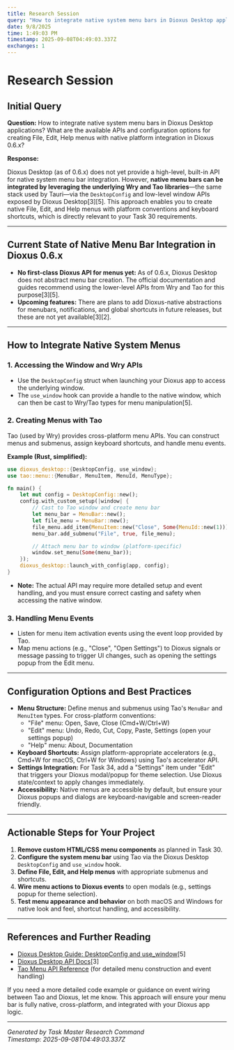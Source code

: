 ```yaml
---
title: Research Session
query: "How to integrate native system menu bars in Dioxus Desktop applications? What are the available APIs and configuration options for creating File, Edit, Help menus with native platform integration in Dioxus 0.6.x?"
date: 9/8/2025
time: 1:49:03 PM
timestamp: 2025-09-08T04:49:03.337Z
exchanges: 1
---
```


# Research Session

## Initial Query

**Question:** How to integrate native system menu bars in Dioxus Desktop applications? What are the available APIs and configuration options for creating File, Edit, Help menus with native platform integration in Dioxus 0.6.x?

**Response:**

Dioxus Desktop (as of 0.6.x) does not yet provide a high-level, built-in API for native system menu bar integration. However, **native menu bars can be integrated by leveraging the underlying Wry and Tao libraries**—the same stack used by Tauri—via the `DesktopConfig` and low-level window APIs exposed by Dioxus Desktop[3][5]. This approach enables you to create native File, Edit, and Help menus with platform conventions and keyboard shortcuts, which is directly relevant to your Task 30 requirements.

---

## Current State of Native Menu Bar Integration in Dioxus 0.6.x

- **No first-class Dioxus API for menus yet:** As of 0.6.x, Dioxus Desktop does not abstract menu bar creation. The official documentation and guides recommend using the lower-level APIs from Wry and Tao for this purpose[3][5].
- **Upcoming features:** There are plans to add Dioxus-native abstractions for menubars, notifications, and global shortcuts in future releases, but these are not yet available[3][2].

---

## How to Integrate Native System Menus

### 1. Accessing the Window and Wry APIs

- Use the `DesktopConfig` struct when launching your Dioxus app to access the underlying window.
- The `use_window` hook can provide a handle to the native window, which can then be cast to Wry/Tao types for menu manipulation[5].

### 2. Creating Menus with Tao

Tao (used by Wry) provides cross-platform menu APIs. You can construct menus and submenus, assign keyboard shortcuts, and handle menu events.

**Example (Rust, simplified):**
```rust
use dioxus_desktop::{DesktopConfig, use_window};
use tao::menu::{MenuBar, MenuItem, MenuId, MenuType};

fn main() {
    let mut config = DesktopConfig::new();
    config.with_custom_setup(|window| {
        // Cast to Tao window and create menu bar
        let menu_bar = MenuBar::new();
        let file_menu = MenuBar::new();
        file_menu.add_item(MenuItem::new("Close", Some(MenuId::new(1))));
        menu_bar.add_submenu("File", true, file_menu);

        // Attach menu bar to window (platform-specific)
        window.set_menu(Some(menu_bar));
    });
    dioxus_desktop::launch_with_config(app, config);
}
```
- **Note:** The actual API may require more detailed setup and event handling, and you must ensure correct casting and safety when accessing the native window.

### 3. Handling Menu Events

- Listen for menu item activation events using the event loop provided by Tao.
- Map menu actions (e.g., "Close", "Open Settings") to Dioxus signals or message passing to trigger UI changes, such as opening the settings popup from the Edit menu.

---

## Configuration Options and Best Practices

- **Menu Structure:** Define menus and submenus using Tao's `MenuBar` and `MenuItem` types. For cross-platform conventions:
  - "File" menu: Open, Save, Close (Cmd+W/Ctrl+W)
  - "Edit" menu: Undo, Redo, Cut, Copy, Paste, Settings (open your settings popup)
  - "Help" menu: About, Documentation
- **Keyboard Shortcuts:** Assign platform-appropriate accelerators (e.g., Cmd+W for macOS, Ctrl+W for Windows) using Tao's accelerator API.
- **Settings Integration:** For Task 34, add a "Settings" item under "Edit" that triggers your Dioxus modal/popup for theme selection. Use Dioxus state/context to apply changes immediately.
- **Accessibility:** Native menus are accessible by default, but ensure your Dioxus popups and dialogs are keyboard-navigable and screen-reader friendly.

---

## Actionable Steps for Your Project

1. **Remove custom HTML/CSS menu components** as planned in Task 30.
2. **Configure the system menu bar** using Tao via the Dioxus Desktop `DesktopConfig` and `use_window` hook.
3. **Define File, Edit, and Help menus** with appropriate submenus and shortcuts.
4. **Wire menu actions to Dioxus events** to open modals (e.g., settings popup for theme selection).
5. **Test menu appearance and behavior** on both macOS and Windows for native look and feel, shortcut handling, and accessibility.

---

## References and Further Reading

- [Dioxus Desktop Guide: DesktopConfig and use_window](https://dioxuslabs.com/learn/0.6/guides/desktop/)[5]
- [Dioxus Desktop API Docs](https://docs.rs/dioxus-desktop)[3]
- [Tao Menu API Reference](https://docs.rs/tao/latest/tao/menu/index.html) (for detailed menu construction and event handling)

If you need a more detailed code example or guidance on event wiring between Tao and Dioxus, let me know. This approach will ensure your menu bar is fully native, cross-platform, and integrated with your Dioxus app logic.


---

*Generated by Task Master Research Command*  
*Timestamp: 2025-09-08T04:49:03.337Z*
